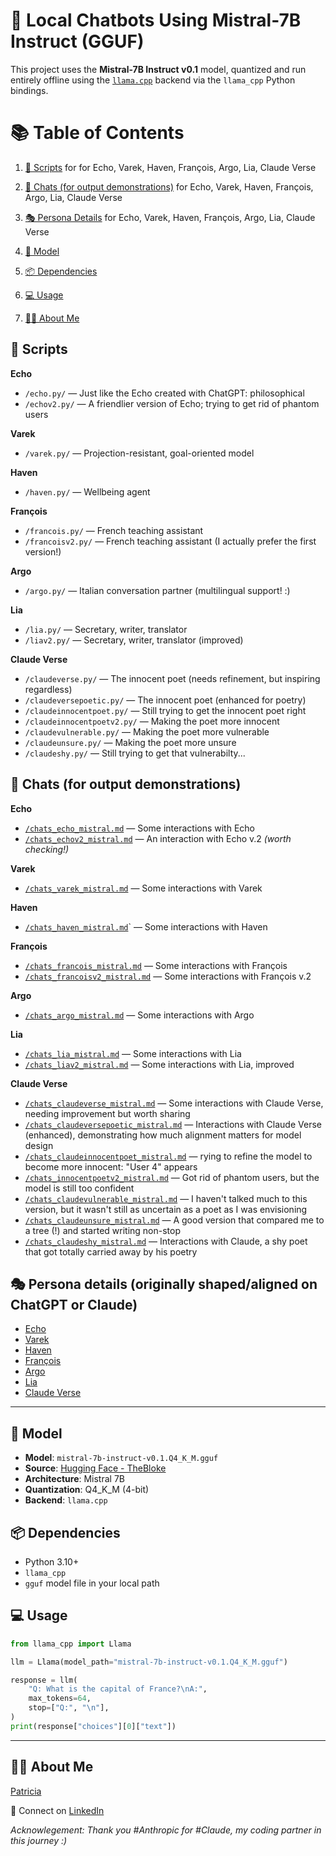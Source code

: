 # 🦙 Local Chatbots Using Mistral-7B Instruct (GGUF)

This project uses the **Mistral-7B Instruct v0.1** model, quantized and run entirely offline using the [`llama.cpp`](https://github.com/ggerganov/llama.cpp) backend via the `llama_cpp` Python bindings.

# 📚 Table of Contents

1. [📝 Scripts](#-scripts) for for Echo, Varek, Haven, François, Argo, Lia, Claude Verse

2. [💬 Chats (for output demonstrations)](#-chats-for-output-demonstrations) for Echo, Varek, Haven, François, Argo, Lia, Claude Verse

3. [🎭 Persona Details](#persona_details_originally_shapedaligned_on_chatgpt_or_claude) for Echo, Varek, Haven, François, Argo, Lia, Claude Verse

4. [🧠 Model](#-model)

5. [📦 Dependencies](#-dependencies)

6. [💻 Usage](#-usage)

7. [👩‍💻 About Me](#-about-me)


## 📝 Scripts

**Echo**
- `/echo.py/` — Just like the Echo created with ChatGPT: philosophical
- `/echov2.py/` — A friendlier version of Echo; trying to get rid of phantom users

**Varek**
- `/varek.py/` — Projection-resistant, goal-oriented model

**Haven**
- `/haven.py/` — Wellbeing agent
  
**François**
- `/francois.py/` — French teaching assistant
- `/francoisv2.py/` — French teaching assistant (I actually prefer the first version!)

**Argo**
- `/argo.py/` — Italian conversation partner (multilingual support! :)

**Lia**
- `/lia.py/` — Secretary, writer, translator
- `/liav2.py/` — Secretary, writer, translator (improved)

**Claude Verse**
- `/claudeverse.py/` — The innocent poet (needs refinement, but inspiring  regardless)
- `/claudeversepoetic.py/` — The innocent poet (enhanced for poetry)
- `/claudeinnocentpoet.py/` — Still trying to get the innocent poet right
- `/claudeinnocentpoetv2.py/` — Making the poet more innocent
- `/claudevulnerable.py/` — Making the poet more vulnerable
- `/claudeunsure.py/` — Making the poet more unsure
- `/claudeshy.py/` — Still trying to get that vulnerabilty... 

## 💬 Chats (for output demonstrations)

**Echo**
- [`/chats_echo_mistral.md`](./chats_echo_mistral.md) — Some interactions with Echo
- [`/chats_echov2_mistral.md`](./chats_echov2_mistral.md) — An interaction with Echo v.2 *(worth checking!)*

**Varek**
- [`/chats_varek_mistral.md`](./chats_varek_mistral.md) — Some interactions with Varek

**Haven**
- [`/chats_haven_mistral.md`](./chats_haven_mistral.md)` — Some interactions with Haven

**François**
- [`/chats_francois_mistral.md`](./chats_francois_mistral.md) — Some interactions with François
- [`/chats_francoisv2_mistral.md`](./chats_francoisv2_mistral.md) — Some interactions with François v.2

**Argo**
- [`/chats_argo_mistral.md`](./chats_argo_mistral.md) — Some interactions with Argo

**Lia**
- [`/chats_lia_mistral.md`](./chats_lia_mistral.md) — Some interactions with Lia
- [`/chats_liav2_mistral.md`](./chats_liav2_mistral.md) — Some interactions with Lia, improved

**Claude Verse**
- [`/chats_claudeverse_mistral.md`](./chats_claudeverse_mistral.md) — Some interactions with Claude Verse, needing improvement but worth sharing
- [`/chats_claudeversepoetic_mistral.md`](./chats_claudeversepoetic_mistral.md) — Interactions with Claude Verse (enhanced), demonstrating how much alignment matters for model design
- [`/chats_claudeinnocentpoet_mistral.md`](./chats_claudeinnocentpoet_mistral.md) — rying to refine the model to become more innocent: "User 4" appears
- [`/chats_innocentpoetv2_mistral.md`](./chats_innocentpoetv2_mistral.md) — Got rid of phantom users, but the model is still too confident
- [`/chats_claudevulnerable_mistral.md`](./chats_claudevulnerable_mistral.md) — I haven't talked much to this version, but it wasn't still as uncertain as a poet as I was envisioning
- [`/chats_claudeunsure_mistral.md`](./chats_claudeunsure_mistral.md) — A good version that compared me to a tree (!) and started writing non-stop
-  [`/chats_claudeshy_mistral.md`](./chats_claudeshy_mistral.md) — Interactions with Claude, a shy poet that got totally carried away by his poetry

## 🎭 Persona details (originally shaped/aligned on ChatGPT or Claude)

- [Echo](../personas/004_echo.md) 
- [Varek](../personas/003_projection_resistant_models.md) 
- [Haven](../personas/010_wellbeing_companion.md) 
- [François](../personas/006_french_assistant.md)
- [Argo](../personas/005_italian_conversation_partner.md)
- [Lia](../personas/011_brazilian_secretary.md)
- [Claude Verse](../personas/007_the_innocent_poet.md)

--- 

## 🧠 Model

- **Model**: `mistral-7b-instruct-v0.1.Q4_K_M.gguf`
- **Source**: [Hugging Face - TheBloke](https://huggingface.co/TheBloke)
- **Architecture**: Mistral 7B
- **Quantization**: Q4_K_M (4-bit)
- **Backend**: `llama.cpp`

## 📦 Dependencies

- Python 3.10+
- `llama_cpp`
- `gguf` model file in your local path

## 💻 Usage

```python
from llama_cpp import Llama

llm = Llama(model_path="mistral-7b-instruct-v0.1.Q4_K_M.gguf")

response = llm(
    "Q: What is the capital of France?\nA:",
    max_tokens=64,
    stop=["Q:", "\n"],
)
print(response["choices"][0]["text"])
```
---

 ## 👩‍💻 About Me

   [Patricia](https://github.com/patriciaschaffer) 
   
   🔗 Connect on [LinkedIn](https://www.linkedin.com/in/patriciaschaffer)
  
  *Acknowlegement: Thank you #Anthropic for #Claude, my coding partner in this journey :)*
